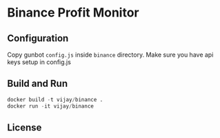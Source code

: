 # Binance Profit Monitor
## Configuration
Copy gunbot `config.js` inside `binance` directory. Make sure you have api keys setup in config.js

## Build and Run
```python
docker build -t vijay/binance .
docker run -it vijay/binance 
```

## License


